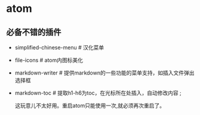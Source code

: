 # atom

## 必备不错的插件

* simplified-chinese-menu    # 汉化菜单
* file-icons # atom内图标美化
* markdown-writer # 提供markdown的一些功能的菜单支持，如插入文件弹出选择框
* markdown-toc  # 提取h1-h6为toc，在光标所在处插入，自动修改内容 ;

  这玩意儿不太好用。重启atom只能使用一次,就必须再次重启了。
